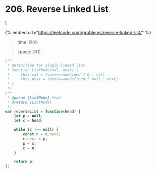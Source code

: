 # 206. Reverse Linked List

\


{% embed url="https://leetcode.com/problems/reverse-linked-list/" %}

> time: O(n)

> space: O(1)

```javascript
/**
 * Definition for singly-linked list.
 * function ListNode(val, next) {
 *     this.val = (val===undefined ? 0 : val)
 *     this.next = (next===undefined ? null : next)
 * }
 */
/**
 * @param {ListNode} head
 * @return {ListNode}
 */
var reverseList = function(head) {
    let p = null;
    let c = head;

    while (c !== null) {
        const n = c.next;
        c.next = p;
        p = c;
        c = n;
    }

    return p;
};
```



